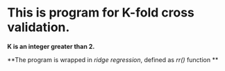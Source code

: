 # This is program for K-fold cross validation.

**K is an integer greater than 2.**

**The program is wrapped in _ridge regression_, defined as _rr()_ function ** 
